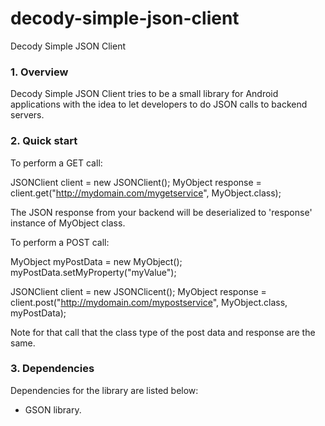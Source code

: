 # decody-simple-json-client
Decody Simple JSON Client

### 1. Overview

Decody Simple JSON Client tries to be a small library for Android applications with the idea to let developers to do JSON calls to backend servers.

### 2. Quick start

To perform a GET call:

JSONClient client = new JSONClient();
MyObject response = client.get("http://mydomain.com/mygetservice", MyObject.class);

The JSON response from your backend will be deserialized to 'response' instance of MyObject class.

To perform a POST call:

MyObject myPostData = new MyObject();
myPostData.setMyProperty("myValue");

JSONClient client = new JSONClicent();
MyObject response = client.post("http://mydomain.com/mypostservice", MyObject.class, myPostData);

Note for that call that the class type of the post data and response are the same.

### 3. Dependencies

Dependencies for the library are listed below:

- GSON library.
